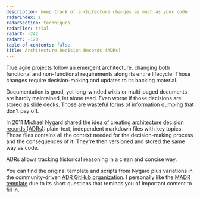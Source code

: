 ```yaml
---
description: keep track of architecture changes as much as your code
radarIndex: 1
radarSection: techniques
radarTier: trial
radarX: -242
radarY: -120
table-of-contents: false
title: Architecture Decision Records (ADRs)
---
```


True agile projects follow an emergent architecture, changing both functional
and non-functional requirements along its entire lifecycle. Those changes
require decision-making and updates to its backing material.

Documentation is good, yet long-winded wikis or multi-paged documents are hardly
maintained, let alone read. Even worse if those decisions are stored as slide
decks. Those are wasteful forms of information dumping that don't pay off.

In 2011 [Michael Nygard][michael-nygard] shared the [idea of creating
architecture decision records (ADRs)][adrs]: plain-text, independent markdown
files with key topics. Those files contains all the context needed for the
decision-making process and the consequences of it. They're then versioned and
stored the same way as code.

ADRs allows tracking historical reasoning in a clean and concise way.

You can find the original template and scripts from Nygard plus variations in
the community-driven  [ADR GitHub organization][gh-adr].
I personally like the [MADR template][madr-template] due to its short questions
that reminds you of important content to fill in.

[michael-nygard]: https://cognitect.com/authors/MichaelNygard.html
[adrs]: https://cognitect.com/blog/2011/11/15/documenting-architecture-decisions
[gh-adr]: https://adr.github.io
[madr-template]: https://adr.github.io/madr/#full-template
